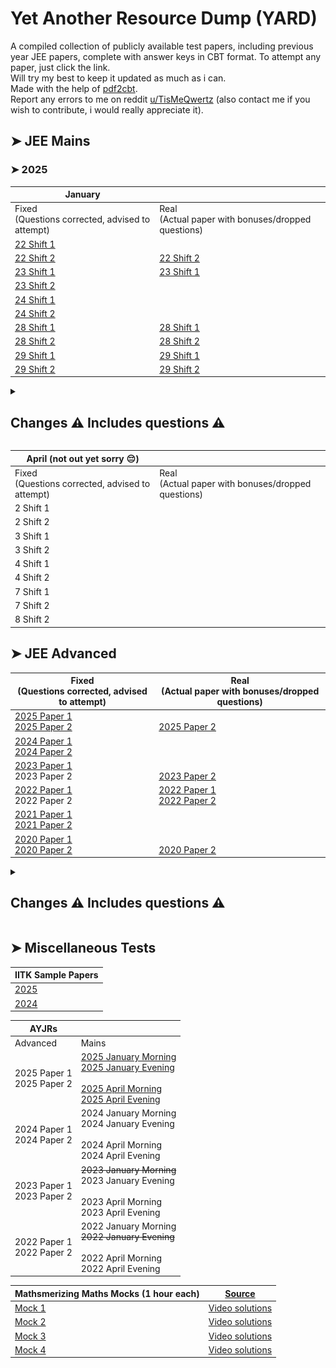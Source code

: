 # Yet Another Resource Dump (YARD)
A compiled collection of publicly available test papers, including previous year JEE papers, complete with answer keys in CBT format. To attempt any paper, just click the link.
<br>Will try my best to keep it updated as much as i can.
<br>Made with the help of [pdf2cbt](https://pdf2cbt.vercel.app/).
<br>Report any errors to me on reddit [u/TisMeQwertz](https://www.reddit.com/user/TisMeQwertz/) (also contact me if you wish to contribute, i would really appreciate it).
## ➤ JEE Mains

### ➤ 2025
| January                                                |                                                       |
| ------------------------------------------------------ | ----------------------------------------------------- |
| Fixed<br>(Questions corrected, advised to attempt) | Real<br>(Actual paper with bonuses/dropped questions) |
| [22 Shift 1](https://pdf2cbt.vercel.app/cbt/interface/?zipurl=https://github.com/QwertzG/JEEMain-UA/blob/main/2025-J-22s1.zip)                                             |                                                       |
| [22 Shift 2](https://pdf2cbt.vercel.app/cbt/interface/?zipurl=https://github.com/QwertzG/JEEMain-UA/blob/main/2025-J-22s2-fixed.zip)                                             | [22 Shift 2](https://pdf2cbt.vercel.app/cbt/interface/?zipurl=https://github.com/QwertzG/JEEMain-UA/blob/main/2025-J-22s2-real.zip)                                            |
| [23 Shift 1](https://pdf2cbt.vercel.app/cbt/interface/?zipurl=https://github.com/QwertzG/JEEMain-UA/blob/main/2025-J-23s1-fixed.zip)                                             | [23 Shift 1](https://pdf2cbt.vercel.app/cbt/interface/?zipurl=https://github.com/QwertzG/JEEMain-UA/blob/main/2025-J-23s1-real.zip)                                            |
| [23 Shift 2](https://pdf2cbt.vercel.app/cbt/interface/?zipurl=https://github.com/QwertzG/JEEMain-UA/blob/main/2025-J-23s2.zip)                                             |                                                       |
| [24 Shift 1](https://pdf2cbt.vercel.app/cbt/interface/?zipurl=https://github.com/QwertzG/JEEMain-UA/blob/main/2025-J-24s1.zip)                                             |                                                       |
| [24 Shift 2](https://pdf2cbt.vercel.app/cbt/interface/?zipurl=https://github.com/QwertzG/JEEMain-UA/blob/main/2025-J-24s2.zip)                                             |                                                       |
| [28 Shift 1](https://pdf2cbt.vercel.app/cbt/interface/?zipurl=https://github.com/QwertzG/JEEMain-UA/blob/main/2025-J-28s1-fixed.zip)                                             | [28 Shift 1](https://pdf2cbt.vercel.app/cbt/interface/?zipurl=https://github.com/QwertzG/JEEMain-UA/blob/main/2025-J-28s1-real.zip)                                            |
| [28 Shift 2](https://pdf2cbt.vercel.app/cbt/interface/?zipurl=https://github.com/QwertzG/JEEMain-UA/blob/main/2025-J-28s2-fixed.zip)                                             | [28 Shift 2](https://pdf2cbt.vercel.app/cbt/interface/?zipurl=https://github.com/QwertzG/JEEMain-UA/blob/main/2025-J-28s2-real.zip)                                            |
| [29 Shift 1](https://pdf2cbt.vercel.app/cbt/interface/?zipurl=https://github.com/QwertzG/JEEMain-UA/blob/main/2025-J-29s1-fixed.zip)                                             | [29 Shift 1](https://pdf2cbt.vercel.app/cbt/interface/?zipurl=https://github.com/QwertzG/JEEMain-UA/blob/main/2025-J-29s1-real.zip)                                            |
| [29 Shift 2](https://pdf2cbt.vercel.app/cbt/interface/?zipurl=https://github.com/QwertzG/JEEMain-UA/blob/main/reup2025-J-29s2-fixed.zip)                                             | [29 Shift 2](https://pdf2cbt.vercel.app/cbt/interface/?zipurl=https://github.com/QwertzG/JEEMain-UA/blob/main/reup2025-J-29s2-real.zip)                                            |

<details>
  <summary><h2> Changes ⚠️ Includes questions ⚠️ </h2></summary>
  
  ### ➤ 22 Shift 2
  Real question (Dropped)
  ![Real question](https://github.com/QwertzG/Test/blob/main/2025-J-22s2-real.png)

  Corrected quesiton
  ![Corrected question](https://github.com/QwertzG/Test/blob/main/2025-J-22s2-fixed.png)

 ### ➤ 23 Shift 1
  Real question (Dropped)
  ![Real question](https://github.com/QwertzG/Test/blob/main/2025-J-23s1-real.png)

  Corrected quesiton
  ![Corrected question](https://github.com/QwertzG/Test/blob/main/2025-J-23s1-fixed.png)

 ### ➤ 28 Shift 1
  Real question (Multiple correct)
  ![Real question](https://github.com/QwertzG/Test/blob/main/2025-J-28s1-real.png)

  Corrected quesiton
  <br>![Corrected question](https://github.com/QwertzG/Test/blob/main/2025-J-28s1-fixed.png)

 ### ➤ 28 Shift 2
  Real question (Dropped)
  ![Real question](https://github.com/QwertzG/Test/blob/main/2025-J-28s2-real.png)

  Corrected quesiton
  ![Corrected question](https://github.com/QwertzG/Test/blob/main/2025-J-28s2-fixed.png)

  
 ### ➤ 29 Shift 1
  Real question (Dropped)
  ![Real question](https://github.com/QwertzG/Test/blob/main/2025-J-29s1-real.png)

  Corrected quesiton
  ![Corrected question](https://github.com/QwertzG/Test/blob/main/2025-J-29s1-fixed.png)

   ### ➤ 29 Shift 2
  Real question (Dropped)
  ![Real question](https://github.com/QwertzG/Test/blob/main/2025-J-29s2-real-10.png)

  Corrected quesiton
  ![Corrected question](https://github.com/QwertzG/Test/blob/main/2025-J-29s2-fixed-10.png)


  Real question (Dropped)
  ![Real question](https://github.com/QwertzG/Test/blob/main/2025-J-29s2-real-43.png)

  Corrected quesiton
  ![Corrected question](https://github.com/QwertzG/Test/blob/main/2025-J-29s2-fixed-43.png)
</details>

| April (not out yet sorry 😔)                                                  |                                                       |
| ------------------------------------------------------ | ----------------------------------------------------- |
| Fixed<br>(Questions corrected, advised to attempt) | Real<br>(Actual paper with bonuses/dropped questions) |
| 2 Shift 1                                              |                                                       |
| 2 Shift 2                                              |                                                       |
| 3 Shift 1                                              |                                                       |
| 3 Shift 2                                              |                                                       |
| 4 Shift 1                                              |                                                       |
| 4 Shift 2                                              |                                                       |
| 7 Shift 1                                              |                                                       |
| 7 Shift 2                                              |                                                       |
| 8 Shift 2                                              |                                                       |

## ➤ JEE Advanced
| Fixed<br>(Questions corrected, advised to attempt)| Real<br>(Actual paper with bonuses/dropped questions)|
| ------------------------------| -------------------------------------------------- |
| [2025 Paper 1](https://pdf2cbt.vercel.app/cbt/interface/?zipurl=https://github.com/QwertzG/pdf2cbt-uploads/blob/main/JA-PYQ-2025-1.zip)<br>[2025 Paper 2](https://pdf2cbt.vercel.app/cbt/interface/?zipurl=https://github.com/QwertzG/pdf2cbt-uploads/blob/main/JA-PYQ-2025-P2-fixed.zip) | <br>[2025 Paper 2](https://pdf2cbt.vercel.app/cbt/interface/?zipurl=https://github.com/QwertzG/pdf2cbt-uploads/blob/main/JA-PYQ-2025-P2.zip)|
| [2024 Paper 1](https://pdf2cbt.vercel.app/cbt/interface/?zipurl=https://github.com/QwertzG/pdf2cbt-uploads/blob/main/JA-PYQ-2024-P1.zip)<br>[2024 Paper 2](https://pdf2cbt.vercel.app/cbt/interface/?zipurl=https://github.com/QwertzG/pdf2cbt-uploads/blob/main/JA-PYQ-2024-P2.zip)||
| [2023 Paper 1](https://pdf2cbt.vercel.app/cbt/interface/?zipurl=https://github.com/QwertzG/pdf2cbt-uploads/blob/main/JA-PYQ-2023-1.zip)<br>2023 Paper 2                                                                                                                                   | <br>[2023 Paper 2](https://pdf2cbt.vercel.app/cbt/interface/?zipurl=https://github.com/QwertzG/pdf2cbt-uploads/blob/main/JA-PYQ-2023-2.zip)                                                                                                                                        |
| [2022 Paper 1](https://pdf2cbt.vercel.app/cbt/interface/?zipurl=https://github.com/QwertzG/pdf2cbt-uploads/blob/main/JA-PYQ-2022-1-fixed.zip)<br>2022 Paper 2                                                                                                                                                                                                                                                              | [2022 Paper 1](https://pdf2cbt.vercel.app/cbt/interface/?zipurl=https://github.com/QwertzG/pdf2cbt-uploads/blob/main/JA-PYQ-2022-1.zip)<br>[2022 Paper 2](https://pdf2cbt.vercel.app/cbt/interface/?zipurl=https://github.com/QwertzG/pdf2cbt-uploads/blob/main/JA-PYQ-2022-2.zip) |
| [2021 Paper 1](https://pdf2cbt.vercel.app/cbt/interface/?zipurl=https://github.com/QwertzG/pdf2cbt-uploads/blob/main/JA-PYQ-2021-P1.zip)<br>[2021 Paper 2](https://pdf2cbt.vercel.app/cbt/interface/?zipurl=https://github.com/QwertzG/pdf2cbt-uploads/blob/main/JA-PYQ-2021-P2.zip)      |                                                                                                                                                                                                                                                                                    |
| [2020 Paper 1](https://pdf2cbt.vercel.app/cbt/interface/?zipurl=https://github.com/QwertzG/pdf2cbt-uploads/blob/main/JA-PYQ-2020-P1.zip)<br>[2020 Paper 2](https://pdf2cbt.vercel.app/cbt/interface/?zipurl=https://github.com/QwertzG/pdf2cbt-uploads/blob/main/JA-PYQ-2020-P2-fixed.zip)                                                                                                                                  | <br>[2020 Paper 2](https://pdf2cbt.vercel.app/cbt/interface/?zipurl=https://github.com/QwertzG/pdf2cbt-uploads/blob/main/JA-PYQ-2020-P2.zip)                                                                                                                                       |

<details>
  <summary><h2> Changes ⚠️ Includes questions ⚠️ </h2></summary>
  
  ### ➤ 2025 Paper 2
  Real question (Dropped)
  ![Real question](https://github.com/QwertzG/Test/blob/main/JA-PYQ-2025-P2-real.png)

  Corrected quesiton
  ![Corrected question](https://github.com/QwertzG/Test/blob/main/JA-PYQ-2025-P2-fixed.png)

### ➤ 2022 Paper 1
Question 33 of physics was dropped which has an answer in the fixed version with no change in the question itself.

### ➤ 2022 Paper 2
Questions 32 and 35 of physics were dropped which have an answer in the fixed version with no change in the question itself.

  ### ➤ 2020 Paper 2
Questions 1 and 6 of physics were dropped which have an answer in the fixed version with no change in the questions itself.

</details>

## ➤ Miscellaneous Tests
| IITK Sample Papers |
| ------------------ |
| [2025](https://pdf2cbt.vercel.app/cbt/interface/?zipurl=https://github.com/QwertzG/pdf2cbt-uploads/blob/main/2025+iitk+sample+paper.zip)               |
| [2024](https://pdf2cbt.vercel.app/cbt/interface/?zipurl=https://github.com/QwertzG/pdf2cbt-uploads/blob/main/2024+iitk+sample+paper.zip)               |

| AYJRs                        |                                                                                                                                                                                                                                                                                                                                                                                                                                                                                                                                                                                                      |
| ---------------------------- | ---------------------------------------------------------------------------------------------------------------------------------------------------------------------------------------------------------------------------------------------------------------------------------------------------------------------------------------------------------------------------------------------------------------------------------------------------------------------------------------------------------------------------------------------------------------------------------------------------- |
| Advanced                     | Mains                                                                                                                                                                                                                                                                                                                                                                                                                                                                                                                                                                                                |
| 2025 Paper 1<br>2025 Paper 2 | [2025 January Morning](https://pdf2cbt.vercel.app/cbt/interface/?zipurl=https://github.com/QwertzG/pdf2cbt-uploads/blob/main/AYJR-JM25-J1.zip)<br>[2025 January Evening](https://pdf2cbt.vercel.app/cbt/interface/?zipurl=https://github.com/QwertzG/pdf2cbt-uploads/blob/main/AYJR-JM25-J2.zip)<br><br>[2025 April Morning](https://pdf2cbt.vercel.app/cbt/interface/?zipurl=https://github.com/QwertzG/pdf2cbt-uploads/blob/main/AYJR-JM25-A1.zip)<br>[2025 April Evening](https://pdf2cbt.vercel.app/cbt/interface/?zipurl=https://github.com/QwertzG/pdf2cbt-uploads/blob/main/AYJR-JM25-A2.zip) |
| 2024 Paper 1<br>2024 Paper 2 | 2024 January Morning<br>2024 January Evening<br><br>2024 April Morning<br>2024 April Evening                                                                                                                                                                                                                                                                                                                                                                                                                                                                                                         |
| 2023 Paper 1<br>2023 Paper 2 | ~~2023 January Morning~~<br>2023 January Evening<br><br>2023 April Morning<br>2023 April Evening                                                                                                                                                                                                                                                                                                                                                                                                                                                                                                     |
| 2022 Paper 1<br>2022 Paper 2 | 2022 January Morning<br>~~2022 January Evening~~<br><br>2022 April Morning<br>2022 April Evening                                                                                                                                                                                                                                                                                                                                                                                                                                                                                                     |

| Mathsmerizing Maths Mocks (1 hour each) | [Source](https://mathsmerizing.com/jee-advanced-preparation/)                                                          |
| --------------------------------------- | ---------------------------------------------------------------------------------------------------------------------- |
| [Mock 1](https://pdf2cbt.vercel.app/cbt/interface/?zipurl=https://github.com/QwertzG/pdf2cbt-uploads/blob/main/MATHSMERIZING-1.zip)                                  | [Video solutions](https://mathsmerizing.com/wp-content/uploads/2024/04/Jee-Advanced-2024-Mock-Test-1-Key-solution.pdf) |
| [Mock 2](https://pdf2cbt.vercel.app/cbt/interface/?zipurl=https://github.com/QwertzG/pdf2cbt-uploads/blob/main/MATHSMERIZING-2.zip)                                  | [Video solutions](https://mathsmerizing.com/wp-content/uploads/2024/04/Mock-2-solutions.pdf)                           |
| [Mock 3](https://pdf2cbt.vercel.app/cbt/interface/?zipurl=https://github.com/QwertzG/pdf2cbt-uploads/blob/main/MATHSMERIZING-3.zip)                                  | [Video solutions](https://mathsmerizing.com/wp-content/uploads/2024/05/Mock-3-solutions.pdf)                           |
| [Mock 4](https://pdf2cbt.vercel.app/cbt/interface/?zipurl=https://github.com/QwertzG/pdf2cbt-uploads/blob/main/MATHSMERIZING-4.zip)                                  | [Video solutions](https://mathsmerizing.com/wp-content/uploads/2024/05/JEE-Advanced-2024-Mock-4-solution.pdf)          |
